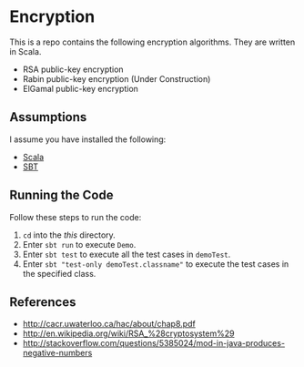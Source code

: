 Encryption
==========

This is a repo contains the following encryption algorithms. They are written
in Scala.

*  RSA public-key encryption
*  Rabin public-key encryption (Under Construction)
*  ElGamal public-key encryption

Assumptions
-----------

I assume you have installed the following:

*  [Scala](http://www.scala-lang.org/download/)
*  [SBT](http://www.scala-sbt.org/download.html)

Running the Code
----------------

Follow these steps to run the code:

1.  `cd` into the _this_ directory.
2.  Enter `sbt run` to execute `Demo`.
3.  Enter `sbt test` to execute all the test cases in `demoTest`.
4.  Enter `sbt "test-only demoTest.classname"` to execute the test cases in the specified class.

References
----------

*  http://cacr.uwaterloo.ca/hac/about/chap8.pdf
*  http://en.wikipedia.org/wiki/RSA_%28cryptosystem%29
*  http://stackoverflow.com/questions/5385024/mod-in-java-produces-negative-numbers